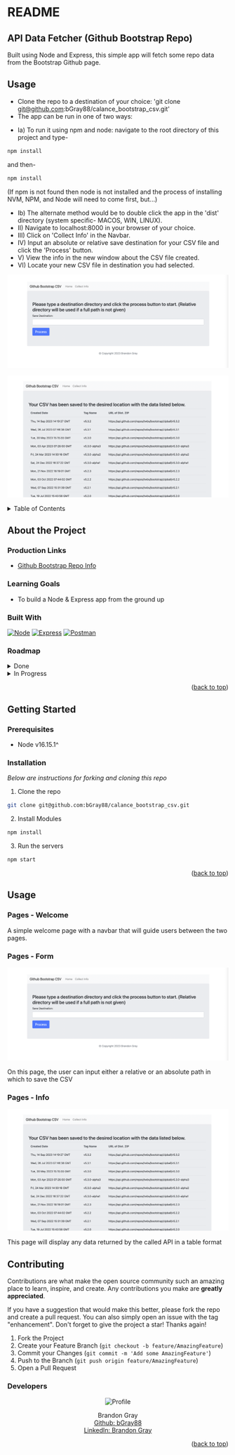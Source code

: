 # README
## API Data Fetcher (Github Bootstrap Repo)

Built using Node and Express, this simple app will fetch some repo data from the Bootstrap Github page.

## Usage
- Clone the repo to a destination of your choice: 'git clone git@github.com:bGray88/calance_bootstrap_csv.git'
- The app can be run in one of two ways:
* Ia) To run it using npm and node: navigate to the root directory of this project and type-
```sh
npm install
```
and then-
```sh
npm install
```
(If npm is not found then node is not installed and the process of installing NVM, NPM, and Node will need to come first, but...)
* Ib) The alternate method would be to double click the app in the 'dist' directory (system specific- MACOS, WIN, LINUX).
* II) Navigate to localhost:8000 in your browser of your choice.
* III) Click on 'Collect Info' in the Navbar.
* IV) Input an absolute or relative save destination for your CSV file and click the 'Process' button.
* V) View the info in the new window about the CSV file created.
* VI) Locate your new CSV file in destination you had selected.

![alt text](src/public/images/readme/readme-sample-form.png)

![alt text](src/public/images/readme/readme-sample-info.png)

<a name="readme-top"></a>

<details>
  <summary>Table of Contents</summary>
  <ul list-style-position="inside">
    <li>
      <a href="#about-the-project">About The Project</a>
      <ul>
        <li><a href="#learning-goals">Learning Goals</a></li>
        <li><a href="#built-with">Built With</a></li>
        <li><a href="#roadmap">Roadmap</a></li>
      </ul>
    </li>
    <li>
      <a href="#getting-started">Getting Started</a>
      <ul>
        <li><a href="#prerequisites">Prerequisites</a></li>
        <li><a href="#installation">Installation</a></li>
      </ul>
    </li>
    <li>
      <a href="#usage">Usage</a>
      <ul>
        <li><a href="#endpoints">Endpoints</a></li>
      </ul>
    </li>
    <li>
      <a href="#contributing">Contributing</a>
      <ul>
        <li><a href="#developers">Developers</a></li>
        <li><a href="#project-managers-instructors">Project Managers-Instructors</a></li>
      </ul>
    </li>
  </ol>
</details>

## About the Project
  
  ### Production Links
  
  * [Github Bootstrap Repo Info](https://github.com/bGray88/calance_bootstrap_csv) <br>

  ### Learning Goals

  * To build a Node & Express app from the ground up

  ### Built With

  [![Node]][Node-url] [![Express]][Express-url] [![Postman]][Postman-url]

  ### Roadmap
  <details>
    <summary>Done</summary>
    - [x] Add Readme<br>
    - [x] Setup Repo and Push to Github<br>
    - [x] Readme: Outlines the learning goals<br>
    - [x] Readme: Clone and Setup<br>
  </details>
  <details>
    <summary>In Progress</summary>
  </details>

  <p align="right">(<a href="#readme-top">back to top</a>)</p>

## Getting Started

  ### Prerequisites

  * Node v16.15.1^

  ### Installation

  _Below are instructions for forking and cloning this repo_

1. Clone the repo
  ```sh
  git clone git@github.com:bGray88/calance_bootstrap_csv.git
  ```
  2. Install Modules
  ```sh
  npm install
  ```
  3. Run the servers
  ```sh
  npm start
  ```

  <p align="right">(<a href="#readme-top">back to top</a>)</p>

## Usage
  
  ### Pages - Welcome
  
  A simple welcome page with a navbar that will guide users between the two pages.

  ### Pages - Form

  ![alt text](src/public/images/readme/readme-sample-form.png)

  On this page, the user can input either a relative or an absolute path in which to save the CSV

  ### Pages - Info

  ![alt text](src/public/images/readme/readme-sample-info.png)

  This page will display any data returned by the called API in a table format

## Contributing

  Contributions are what make the open source community such an amazing place to learn, inspire, and create. Any contributions you make are **greatly appreciated**.

  If you have a suggestion that would make this better, please fork the repo and create a pull request. You can also simply open an issue with the tag "enhancement".
  Don't forget to give the project a star! Thanks again!

  1. Fork the Project
  2. Create your Feature Branch (`git checkout -b feature/AmazingFeature`)
  3. Commit your Changes (`git commit -m 'Add some AmazingFeature'`)
  4. Push to the Branch (`git push origin feature/AmazingFeature`)
  5. Open a Pull Request

  ### Developers

  <div align="center">
    <img src="https://avatars.githubusercontent.com/u/111726505?v=4" alt="Profile" width="80" height="80">
    <p align="center">
      Brandon Gray<br>
      <a href="https://github.com/bGray88">Github: bGray88</a><br>
      <a href="https://www.linkedin.com/in/brandon-gray-67903689/">LinkedIn: Brandon Gray</a>
    </p>
  </div>

  <p align="right">(<a href="#readme-top">back to top</a>)</p>

  [Node]: https://img.shields.io/badge/Node.js-43853D?style=flat&logo=node.js&logoColor=white
  [Node-url]: https://nodejs.org/en/
  [Express]: https://img.shields.io/badge/Express.js-404D59?flat&logo
  [Express-url]: https://expressjs.com/
  [Postman]: https://img.shields.io/badge/-Postman-FF6C37?style=flat&logo=postman&logoColor=white
  [Postman-url]: https://www.postman.com/
